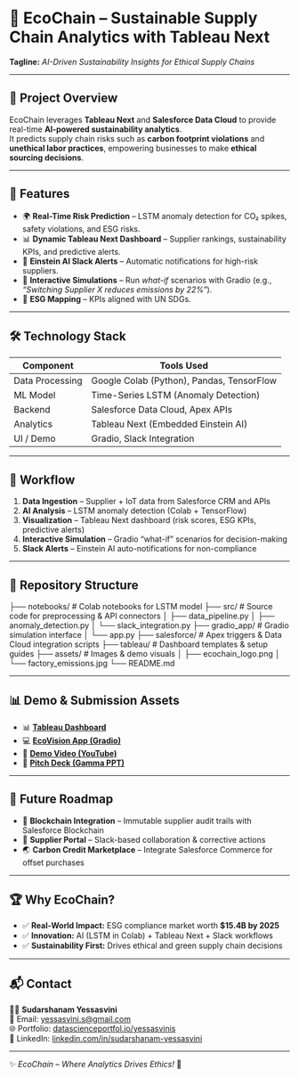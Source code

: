 # 🌱 EcoChain – Sustainable Supply Chain Analytics with Tableau Next
**Tagline:** *AI-Driven Sustainability Insights for Ethical Supply Chains*

---

## 📌 Project Overview
EcoChain leverages **Tableau Next** and **Salesforce Data Cloud** to provide real-time **AI-powered sustainability analytics**.  
It predicts supply chain risks such as **carbon footprint violations** and **unethical labor practices**, empowering businesses to make **ethical sourcing decisions**.  

---

## 🚀 Features
- 🌍 **Real-Time Risk Prediction** – LSTM anomaly detection for CO₂ spikes, safety violations, and ESG risks.  
- 📊 **Dynamic Tableau Next Dashboard** – Supplier rankings, sustainability KPIs, and predictive alerts.  
- 🌱 **Einstein AI Slack Alerts** – Automatic notifications for high-risk suppliers.  
- 🔄 **Interactive Simulations** – Run *what-if* scenarios with Gradio (e.g., *“Switching Supplier X reduces emissions by 22%”*).  
- 📑 **ESG Mapping** – KPIs aligned with UN SDGs.  

---

## 🛠️ Technology Stack

| Component         | Tools Used |
|-------------------|------------|
| Data Processing   | Google Colab (Python), Pandas, TensorFlow |
| ML Model          | Time-Series LSTM (Anomaly Detection) |
| Backend           | Salesforce Data Cloud, Apex APIs |
| Analytics         | Tableau Next (Embedded Einstein AI) |
| UI / Demo         | Gradio, Slack Integration |

---

## 🔄 Workflow
1. **Data Ingestion** – Supplier + IoT data from Salesforce CRM and APIs  
2. **AI Analysis** – LSTM anomaly detection (Colab + TensorFlow)  
3. **Visualization** – Tableau Next dashboard (risk scores, ESG KPIs, predictive alerts)  
4. **Interactive Simulation** – Gradio “what-if” scenarios for decision-making  
5. **Slack Alerts** – Einstein AI auto-notifications for non-compliance  

---

## 📂 Repository Structure
├── notebooks/ # Colab notebooks for LSTM model
├── src/ # Source code for preprocessing & API connectors
│ ├── data_pipeline.py
│ ├── anomaly_detection.py
│ └── slack_integration.py
├── gradio_app/ # Gradio simulation interface
│ └── app.py
├── salesforce/ # Apex triggers & Data Cloud integration scripts
├── tableau/ # Dashboard templates & setup guides
├── assets/ # Images & demo visuals
│ ├── ecochain_logo.png
│ └── factory_emissions.jpg
└── README.md



---

## 📊 Demo & Submission Assets
- 📊 **[Tableau Dashboard](https://orgfarm-4bf95c9f68.lightning.force.com/tableau/dashboard/New_Dashboard/view)**  
- 💻 **[EcoVision App (Gradio)](https://ecovision-sustainabl-jk0c.bolt.host/)**  
- 🎥 **[Demo Video (YouTube)](https://youtu.be/hoTyArkfqns)**  
- 📑 **[Pitch Deck (Gamma PPT)](https://gamma.app/docs/EcoChain-sqvldpdivzommha-PPT)**  

---

## 🔮 Future Roadmap
- 🔗 **Blockchain Integration** – Immutable supplier audit trails with Salesforce Blockchain  
- 🤝 **Supplier Portal** – Slack-based collaboration & corrective actions  
- 🌏 **Carbon Credit Marketplace** – Integrate Salesforce Commerce for offset purchases  

---

## 🏆 Why EcoChain?
- ✅ **Real-World Impact:** ESG compliance market worth **$15.4B by 2025**  
- ✅ **Innovation:** AI (LSTM in Colab) + Tableau Next + Slack workflows  
- ✅ **Sustainability First:** Drives ethical and green supply chain decisions  

---

## 📬 Contact
👩‍💻 **Sudarshanam Yessasvini**  
📧 Email: [yessasvini.s@gmail.com](mailto:yessasvini.s@gmail.com)  
🌐 Portfolio: [datascienceportfol.io/yessasvinis](https://datascienceportfol.io/yessasvinis)  
🔗 LinkedIn: [linkedin.com/in/sudarshanam-yessasvini](https://linkedin.com/in/sudarshanam-yessasvini)  

---

✨ *EcoChain – Where Analytics Drives Ethics!* 🚀
